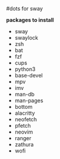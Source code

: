 #dots for sway


**packages to install**


- sway
- swaylock
- zsh
- bat
- fzf
- cups
- python3
- base-devel
- mpv
- imv
- man-db
- man-pages
- bottom
- alacritty
- neofetch
- pfetch
- neovim 
- ranger
- zathura
- wofi
